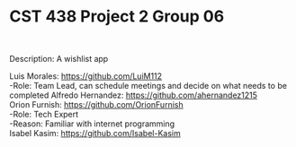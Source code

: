 <h1> CST 438 Project 2 Group 06</h1><br>

Description: A wishlist app

Luis Morales: https://github.com/LuiM112<br>
-Role: Team Lead, can schedule meetings and decide on what needs to be completed
Alfredo Hernandez: https://github.com/ahernandez1215 <br>
Orion Furnish: https://github.com/OrionFurnish <br>
-Role: Tech Expert <br>
-Reason: Familiar with internet programming <br>
Isabel Kasim: https://github.com/Isabel-Kasim
